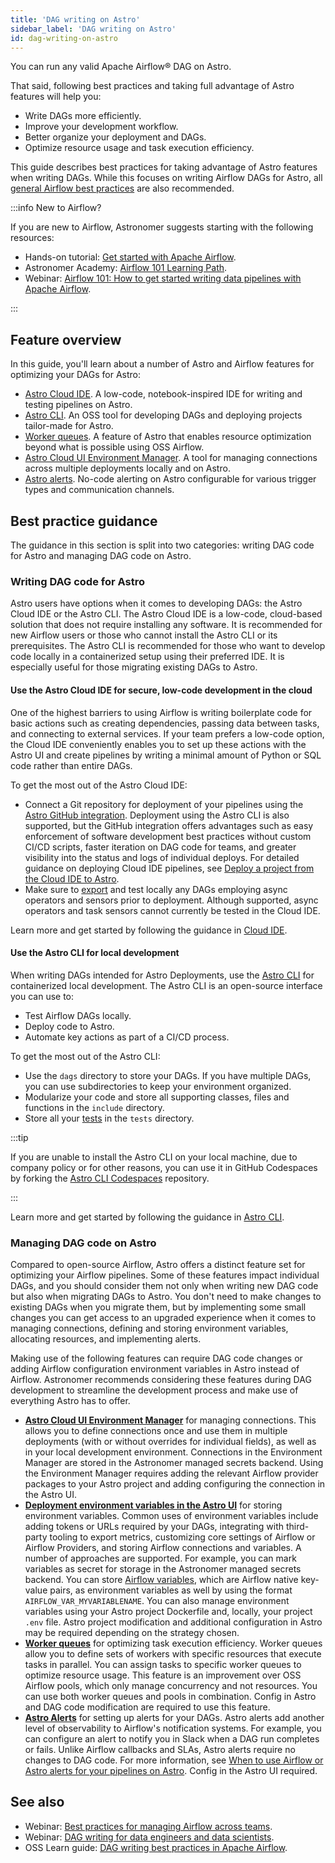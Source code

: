 ```yaml
---
title: 'DAG writing on Astro'
sidebar_label: 'DAG writing on Astro'
id: dag-writing-on-astro
---
```


You can run any valid Apache Airflow® DAG on Astro. 

That said, following best practices and taking full advantage of Astro features will help you:

- Write DAGs more efficiently.
- Improve your development workflow.
- Better organize your deployment and DAGs. 
- Optimize resource usage and task execution efficiency.

This guide describes best practices for taking advantage of Astro features when writing DAGs. While this focuses on writing Airflow DAGs for Astro, all [general Airflow best practices](https://docs.astronomer.io/learn/dag-best-practices) are also recommended.

:::info New to Airflow?

If you are new to Airflow, Astronomer suggests starting with the following resources:

- Hands-on tutorial: [Get started with Apache Airflow](https://docs.astronomer.io/learn/get-started-with-airflow).
- Astronomer Academy: [Airflow 101 Learning Path](https://academy.astronomer.io/path/airflow-101).
- Webinar: [Airflow 101: How to get started writing data pipelines with Apache Airflow](https://www.astronomer.io/events/webinars/airflow-101-how-to-get-started-writing-data-pipelines-with-apache-airflow-video/).

:::

## Feature overview

In this guide, you'll learn about a number of Astro and Airflow features for optimizing your DAGs for Astro:

- [Astro Cloud IDE](https://docs.astronomer.io/astro/cloud-ide). A low-code, notebook-inspired IDE for writing and testing pipelines on Astro.
- [Astro CLI](overview.md). An OSS tool for developing DAGs and deploying projects tailor-made for Astro.
- [Worker queues](configure-worker-queues.mdx). A feature of Astro that enables resource optimization beyond what is possible using OSS Airflow.
- [Astro Cloud UI Environment Manager](manage-connections-variables.md). A tool for managing connections across multiple deployments locally and on Astro.
- [Astro alerts](alerts.md). No-code alerting on Astro configurable for various trigger types and communication channels.

## Best practice guidance

The guidance in this section is split into two categories: writing DAG code for Astro and managing DAG code on Astro.

### Writing DAG code for Astro

Astro users have options when it comes to developing DAGs: the Astro Cloud IDE or the Astro CLI. The Astro Cloud IDE is a low-code, cloud-based solution that does not require installing any software. It is recommended for new Airflow users or those who cannot install the Astro CLI or its prerequisites. The Astro CLI is recommended for those who want to develop code locally in a containerized setup using their preferred IDE. It is especially useful for those migrating existing DAGs to Astro.

#### Use the Astro Cloud IDE for secure, low-code development in the cloud

One of the highest barriers to using Airflow is writing boilerplate code for basic actions such as creating dependencies, passing data between tasks, and connecting to external services. If your team prefers a low-code option, the Cloud IDE conveniently enables you to set up these actions with the Astro UI and create pipelines by writing a minimal amount of Python or SQL code rather than entire DAGs.

To get the most out of the Astro Cloud IDE:

- Connect a Git repository for deployment of your pipelines using the [Astro GitHub integration](https://www.astronomer.io/docs/astro/deploy-github-integration). Deployment using the Astro CLI is also supported, but the GitHub integration offers advantages such as easy enforcement of software development best practices without custom CI/CD scripts, faster iteration on DAG code for teams, and greater visibility into the status and logs of individual deploys. For detailed guidance on deploying Cloud IDE pipelines, see [Deploy a project from the Cloud IDE to Astro](https://www.astronomer.io/docs/astro/cloud-ide/deploy-project).
- Make sure to [export](https://www.astronomer.io/docs/astro/cloud-ide/deploy-project#export-your-pipelines-to-a-local-astro-project) and test locally any DAGs employing async operators and sensors prior to deployment. Although supported, async operators and task sensors cannot currently be tested in the Cloud IDE.

Learn more and get started by following the guidance in [Cloud IDE](https://www.astronomer.io/docs/astro/cloud-ide).

#### Use the Astro CLI for local development

When writing DAGs intended for Astro Deployments, use the [Astro CLI](https://docs.astronomer.io/astro/cli/install-cli) for containerized local development. The Astro CLI is an open-source interface you can use to:

- Test Airflow DAGs locally.
- Deploy code to Astro.
- Automate key actions as part of a CI/CD process. 

To get the most out of the Astro CLI: 

- Use the `dags` directory to store your DAGs. If you have multiple DAGs, you can use subdirectories to keep your environment organized.
- Modularize your code and store all supporting classes, files and functions in the `include` directory.
- Store all your [tests](#follow-devops-best-practices) in the `tests` directory.

:::tip

If you are unable to install the Astro CLI on your local machine, due to company policy or for other reasons, you can use it in GitHub Codespaces by forking the [Astro CLI Codespaces](https://github.com/astronomer/astro-cli-codespaces) repository.

:::

Learn more and get started by following the guidance in [Astro CLI](https://www.astronomer.io/docs/astro/cli/overview).

### Managing DAG code on Astro

Compared to open-source Airflow, Astro offers a distinct feature set for optimizing your Airflow pipelines. Some of these features impact individual DAGs, and you should consider them not only when writing new DAG code but also when migrating DAGs to Astro. You don't need to make changes to existing DAGs when you migrate them, but by implementing some small changes you can get access to an upgraded experience when it comes to managing connections, defining and storing environment variables, allocating resources, and implementing alerts.

Making use of the following features can require DAG code changes or adding Airflow configuration environment variables in Astro instead of Airflow. Astronomer recommends considering these features during DAG development to streamline the development process and make use of everything Astro has to offer.

- **[Astro Cloud UI Environment Manager](https://docs.astronomer.io/astro/manage-connections-variables)** for managing connections. This allows you to define connections once and use them in multiple deployments (with or without overrides for individual fields), as well as in your local development environment. Connections in the Environment Manager are stored in the Astronomer managed secrets backend. Using the Environment Manager requires adding the relevant Airflow provider packages to your Astro project and adding configuring the connection in the Astro UI.
- **[Deployment environment variables in the Astro UI](environment-variables.md)** for storing environment variables. Common uses of environment variables include adding tokens or URLs required by your DAGs, integrating with third-party tooling to export metrics, customizing core settings of Airflow or Airflow Providers, and storing Airflow connections and variables. A number of approaches are supported. For example, you can mark variables as secret for storage in the Astronomer managed secrets backend. You can store [Airflow variables](https://docs.astronomer.io/learn/airflow-variables), which are Airflow native key-value pairs, as environment variables as well by using the format `AIRFLOW_VAR_MYVARIABLENAME`. You can also manage environment variables using your Astro project Dockerfile and, locally, your project `.env` file. Astro project modification and additional configuration in Astro may be required depending on the strategy chosen.
- **[Worker queues](https://docs.astronomer.io/astro/configure-worker-queues)** for optimizing task execution efficiency. Worker queues allow you to define sets of workers with specific resources that execute tasks in parallel. You can assign tasks to specific worker queues to optimize resource usage. This feature is an improvement over OSS Airflow pools, which only manage concurrency and not resources. You can use both worker queues and pools in combination. Config in Astro and DAG code modification are required to use this feature.
- **[Astro Alerts](alerts.md)** for setting up alerts for your DAGs. Astro alerts add another level of observability to Airflow's notification systems. For example, you can configure an alert to notify you in Slack when a DAG run completes or fails. Unlike Airflow callbacks and SLAs, Astro alerts require no changes to DAG code. For more information, see [When to use Airflow or Astro alerts for your pipelines on Astro](airflow-vs-astro-alerts.md). Config in the Astro UI required.

## See also

- Webinar: [Best practices for managing Airflow across teams](https://www.astronomer.io/events/webinars/best-practices-for-managing-airflow-across-teams-video/).
- Webinar: [DAG writing for data engineers and data scientists](https://www.astronomer.io/events/webinars/dag-writing-for-data-engineers-and-data-scientists-video/).
- OSS Learn guide: [DAG writing best practices in Apache Airflow](https://docs.astronomer.io/learn/dag-best-practices).
